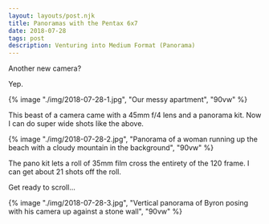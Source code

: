```yaml
--- 
layout: layouts/post.njk
title: Panoramas with the Pentax 6x7
date: 2018-07-28
tags: post
description: Venturing into Medium Format (Panorama)
---
```


Another new camera?

Yep.

{% image "./img/2018-07-28-1.jpg", "Our messy apartment", "90vw" %}

This beast of a camera came with a 45mm f/4 lens and a panorama kit. Now I can do super wide shots like the above.

{% image "./img/2018-07-28-2.jpg", "Panorama of a woman running up the beach with a cloudy mountain in the background", "90vw" %}

The pano kit lets a roll of 35mm film cross the entirety of the 120 frame. I can get about 21 shots off the roll.

Get ready to scroll...

{% image "./img/2018-07-28-3.jpg", "Vertical panorama of Byron posing with his camera up against a stone wall", "90vw" %}